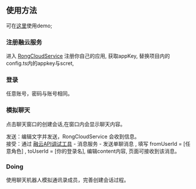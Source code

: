 ## 使用方法

可在[这里](https://www.shunong.shop/x-im)使用demo;

### 注册融云服务

进入 [RongCloudService](https://developer.rongcloud.cn/app/appService) 注册你自己的应用,
获取appKey, 替换项目内的config.ts内的appkey与scret,


### 登录

任意账号，密码与账号相同。

### 模拟聊天

点击聊天窗口的创建会话,在窗口内会显示聊天内容。

发送：编辑文字并发送，RongCloudService 会收到信息。<br>
接受：通过 [融云API调试工具](https://developer.rongcloud.cn/apitool/) - 消息服务 - 发送单聊消息 , 填写 fromUserId = [任意角色] , toUserId = [你的登录名], 编辑content内容, 页面可接收到该消息。

### Doing

使用聊天机器人模拟通讯录成员，完善创建会话过程。
 